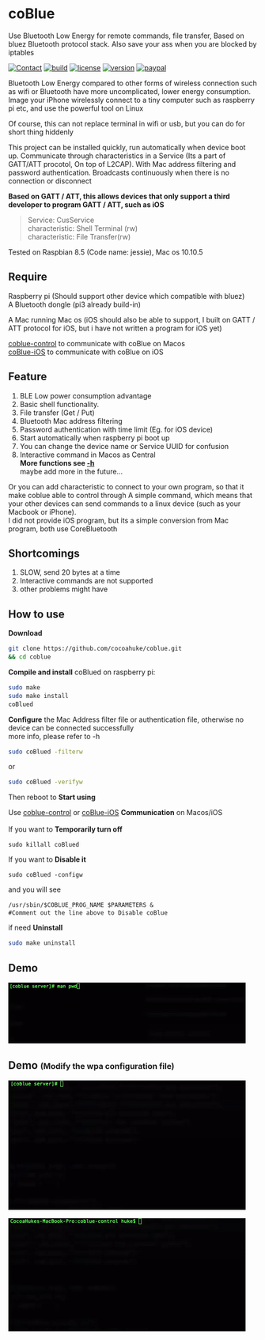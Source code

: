 # coBlue
Use Bluetooth Low Energy for remote commands, file transfer, Based on bluez Bluetooth protocol stack. Also save your ass when you are blocked by iptables

[![Contact](https://img.shields.io/badge/contact-@cocoahuke-fbb52b.svg?style=flat)](https://twitter.com/cocoahuke) [![build](https://travis-ci.org/cocoahuke/coBlue.svg?branch=master)](https://travis-ci.org/cocoahuke/coBlue) [![license](https://img.shields.io/badge/license-MIT-blue.svg)](https://github.com/cocoahuke/coBlue/blob/master/LICENSE) [![version](https://img.shields.io/badge/version-1.0-yellow.svg)]() [![paypal](https://img.shields.io/badge/Donate-PayPal-039ce0.svg)](https://www.paypal.com/cgi-bin/webscr?cmd=_s-xclick&hosted_button_id=EQDXSYW8Z23UY)

Bluetooth Low Energy compared to other forms of wireless connection such as wifi or Bluetooth have more uncomplicated, lower energy consumption. Image your iPhone wirelessly connect to a tiny computer such as raspberry pi etc, and use the powerful tool on Linux

Of course, this can not replace terminal in wifi or usb, but you can do for short thing hiddenly

This project can be installed quickly, run automatically when device boot up. Communicate through characteristics in a Service (Its a part of GATT/ATT procotol, On top of L2CAP). With Mac address filtering and password authentication.
Broadcasts continuously when there is no connection or disconnect

**Based on GATT / ATT, this allows devices that only support a third developer to program GATT / ATT, such as iOS**
>Service: CusService  
>characteristic: Shell Terminal (rw)  
>characteristic: File Transfer(rw)


Tested on Raspbian 8.5 (Code name: jessie), Mac os 10.10.5

## Require
Raspberry pi (Should support other device which compatible with bluez)  
A Bluetooth dongle (pi3 already build-in)

A Mac running Mac os (iOS should also be able to support, I built on GATT / ATT protocol for iOS, but i have not written a program for iOS yet)

[coblue-control](https://github.com/cocoahuke/coblue-control) to communicate with coBlue on Macos  
[coBlue-iOS](https://github.com/cocoahuke/coBlue-iOS) to communicate with coBlue on iOS
## Feature

1. BLE Low power consumption advantage
2. Basic shell functionality.
3. File transfer (Get / Put)
4. Bluetooth Mac address filtering
5. Password authentication with time limit (Eg. for iOS device)
6. Start automatically when raspberry pi boot up
7. You can change the device name or Service UUID for confusion
8. Interactive command in Macos as Central  
**More functions see [-h](https://github.com/cocoahuke/coBlue/blob/master/README_help)**  
maybe add more in the future...


Or you can add characteristic to connect to your own program, so that it make coblue able to control through A simple command, which means that your other devices can send commands to a linux device (such as your Macbook or iPhone).  
I did not provide iOS program, but its a simple conversion from Mac program, both use CoreBluetooth  

## Shortcomings

1. SLOW, send 20 bytes at a time
2. Interactive commands are not supported
3. other problems might have

## How to use

**Download**
```bash
git clone https://github.com/cocoahuke/coblue.git
&& cd coblue
```

**Compile and install** coBlued on raspberry pi:

```bash
sudo make
sudo make install
coBlued
```
**Configure** the Mac Address filter file or authentication file, otherwise no device can be connected successfully  
more info, please refer to -h

```bash
sudo coBlued -filterw
```

or
```bash
sudo coBlued -verifyw
```
Then reboot to **Start using**  

Use [coblue-control](https://github.com/cocoahuke/coblue-control) or [coBlue-iOS](https://github.com/cocoahuke/coBlue-iOS) **Communication** on Macos/iOS
<br><br>
If you want to **Temporarily turn off**
```
sudo killall coBlued
```
If you want to **Disable it**
```
sudo coBlued -configw
```
and you will see
```
/usr/sbin/$COBLUE_PROG_NAME $PARAMETERS &
#Comment out the line above to Disable coBlue
```
if need **Uninstall**
```bash
sudo make uninstall
```


## Demo
![sample](sample.gif)

## Demo <font size=3>(Modify the wpa configuration file)</font>

![sample1](sample1.gif)

![sample2](sample2.gif)
